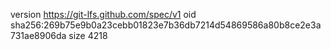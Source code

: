 version https://git-lfs.github.com/spec/v1
oid sha256:269b75e9b0a23cebb01823e7b36db7214d54869586a80b8ce2e3a731ae8906da
size 4218
